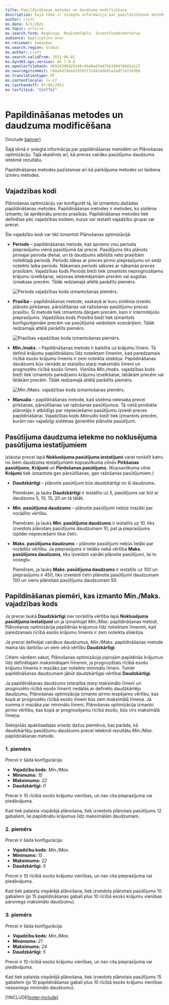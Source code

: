 ```yaml
---
title: Papildināšanas metodes un daudzuma modificēšana
description: Šajā tēmā ir sniegta informācija par papildināšanas metodēm un Plānošanas optimizāciju. Tajā skaidrots arī, kā preces vairāku pasūtījumu daudzums ietekmē rezultātu.
author: crytt
ms.date: 6/1/2021
ms.topic: article
ms.search.form: ReqGroup, ReqItemTable, InventItemOrderSetup
audience: Application User
ms.reviewer: kamaybac
ms.search.region: Global
ms.author: crytt
ms.search.validFrom: 2021-06-01
ms.dyn365.ops.version: AX 7.0.0
ms.openlocfilehash: d693d306929140c9640ed34d756399d70b81a12f
ms.sourcegitcommit: c08a9d19eed1df03f32442ddb65a2adf1473d3b6
ms.translationtype: HT
ms.contentlocale: lv-LV
ms.lasthandoff: 07/06/2021
ms.locfileid: "6347762"
---
```

# <a name="replenishment-methods-and-quantity-modification"></a>Papildināšanas metodes un daudzuma modificēšana

[!include [banner](../../includes/banner.md)]

Šajā tēmā ir sniegta informācija par papildināšanas metodēm un Plānošanas optimizāciju. Tajā skaidrots arī, kā preces vairāku pasūtījumu daudzums ietekmē rezultātu.

Papildināšanas metodes pazīstamas arī kā pārklājuma metodes un laidiena izmēru metodes.

## <a name="coverage-codes"></a>Vajadzības kodi

Plānošanas optimizāciju var konfigurēt tā, lai izmantotu dažādas papildināšanas metodes. Papildināšanas metodes ir metodes, ko sistēma izmanto, lai aprēķinātu preces prasības. Papildināšanas metodes tiek definētas pēc vajadzības kodiem, kurus var iestatīt vajadzību grupai vai precei.

Šie vajadzību kodi var tikt izmantoti Plānošanas optimizācijā:

- **Periods** – papildināšanas metode, kas apvieno visu perioda pieprasījumu vienā pasūtījumā šai precei. Pasūtījums tiks plānots pirmajai perioda dienai, un tā daudzums atbilstīs neto prasībām noteiktajā periodā. Periods sākas ar preces pirmo pieprasījumu un sedz noteikto laika periodu. Nākamais periods sāksies ar nākamās preces prasībām. Vajadzības kods *Periods* bieži tiek izmantots neprognozējamu krājumu izvelkšanai, sezonas ietekmējamām precēm vai augstas izmaksas precēm. Tālāk redzamajā attēlā parādīts piemērs.

    ![Perioda vajadzības koda izmantošanas piemērs.](./media/coverage-code-period.png "Perioda vajadzības koda izmantošanas piemērs")

- **Prasība** – papildināšanas metode, saskaņā ar kuru sistēma izveido plānoto pirkšanas, pārsūtīšanas vai ražošanas pasūtījumu preces prasību. Šī metode tiek izmantota dārgam precēm, kam ir intermitējošs pieprasījums. Vajadzības kods *Prasība* bieži tiek izmantots konfigurējamām precēm vai pasūtījumā veidotiem scenārijiem. Tālāk redzamajā attēlā parādīts piemērs.

    ![Prasības vajadzības koda izmantošanas piemērs.](./media/coverage-code-requirement.png "Prasības vajadzības koda izmantošanas piemērs")

- **Min./maks.** – Papildināšanas metode ir balstīta uz krājumu līmeni. Tā definē krājumu papildināšanu līdz noteiktam līmenim, kad paredzamais rīcībā esošo krājumu līmenis ir zem noteikta sliekšņa. Papildināšanas daudzums būs vienāds ar starpību starp maksimālo līmeni un prognozēto rīcībā esošo līmeni. Vienība *Min./maks.* vajadzības kods bieži tiek izmantots paredzamu krājumu izvelkšanai, labākām precēm vai lētākām precēm. Tālāk redzamajā attēlā parādīts piemērs.

    ![Min./Maks. vajadzības koda izmantošanas piemērs.](./media/coverage-code-min-max.png "Min./Maks. vajadzības koda izmantošanas piemērs")

- **Manuāla** – papildināšanas metode, kad sistēma neiesaka precei pirkšanas, pārsūtīšanas vai ražošanas pasūtījumus. Tā vietā produkta plānotājs ir atbildīgs par nepieciešamo pasūtījumu izveidi preces papildināšanai. Vajadzības kods *Manuāls* bieži tiek izmantots precēm, kurām nav vajadzīgi sistēmas ģenerētie plānotie pasūtījumi.

## <a name="impact-of-the-order-quantity-from-default-order-settings"></a>Pasūtījuma daudzuma ietekme no noklusējuma pasūtījuma iestatījumiem

Izlaistai precei lapā **Noklusējuma pasūtījuma iestatījumi** varat norādīt katru no šiem daudzuma iestatījumiem kopsavilkuma cilnēs **Pirkšanas pasūtījums**, **Krājumi** un **Pārdošanas pasūtījums**. (Kopsavilkuma cilne **Krājumi** tiek izmantota gan pārsūtīšanas, gan ražošanas pasūtījumiem.)

- **Daudzkārtīgi** – plānotie pasūtījumi būs daudzkārtīgi no šī daudzuma.

    Piemēram, ja lauks **Daudzkārtīgi** ir iestatīts uz *5*, pasūtījums var būt ar daudzumu 5, 10, 15, 20 un tā tālāk.

- **Min. pasūtījuma daudzums** – plānotie pasūtījumi nebūs mazāki par norādīto vērtību.

    Piemēram, ja lauks **Min. pasūtījuma daudzums** ir iestatīts uz *10*, tiks izveidots plānotais pasūtījums daudzumam 10, pat ja pieprasījuma izpildei nepieciešami tikai četri.

- **Maks. pasūtījuma daudzums** – plānotie pasūtījumi nebūs lielāki par norādīto vērtību. Ja pieprasījums ir lielāks nekā vērtība **Maks. pasūtījuma daudzums**, tiks izveidoti vairāki plānotie pasūtījumi, lai to nosegtu.

    Piemēram, ja lauks **Maks. pasūtījuma daudzums** ir iestatīts uz *100* un pieprasījums ir 450, tiks izveidoti četri plānotie pasūtījumi daudzumam 100 un viens plānotais pasūtījums daudzumam 50.

## <a name="examples-of-replenishment-that-use-the-minmax-coverage-code"></a>Papildināšanas piemēri, kas izmanto Min./Maks. vajadzības kods

Ja precei laukā **Daudzkārtīgi** nav norādīta vērtība lapā **Noklusējuma pasūtījuma iestatījumi** un ja izmantojat *Min./Max.* papildināšanas metodi, Plānošanas optimizācija papildinās krājumus līdz noteiktam līmenim, kad paredzamais rīcībā esošo krājumu līmenis ir zem noteikta sliekšņa.

Ja precei definējat vairākus daudzumus, *Min./Maks.* papildināšanas metode maina tās darbību un ņem vērā vērtību **Daudzkārtīgi**.

Citiem vārdiem sakot, Plānošanas optimizācija joprojām papildinās krājumus līdz definētajam maksimālajam līmenim, ja prognozētais rīcībā esošo krājumu līmenis ir mazāks par noteikto minimālo līmeni. Tomēr papildināšanas daudzumam jābūt daudzkārtīgai vērtībai **Daudzkārtīgi**.

Ja papildināšanas daudzums (starpība starp maksimālo līmeni un prognozēto rīcībā esošo līmeni) nedalās ar definēto daudzkārtēju daudzumu, Plānošanas optimizācija izmanto pirmo iespējamo vērtību, kas kopā ar prognozēto rīcībā esošo līmeni būs zem maksimālā līmeņa. Ja summa ir mazāka par minimālo līmeni, Plānošanas optimizācija izmanto pirmo vērtību, kas kopā ar prognozējamu rīcībā esošo, būs virs maksimālā līmeņa.

Sekojošās apakšsadaļas sniedz dažus piemērus, kas parāda, kā daudzkārtēju pasūtījumu daudzums precei ietekmē rezultātu *Min./Max.* papildināšanas metode.

### <a name="example-1"></a>1. piemērs

Precei ir šāda konfigurācija:

- **Vajadzību kods:** *Min./Max.*
- **Minimums:** *15*
- **Maksimums:** *22*
- **Daudzkārtīgi:** *0*

Precei ir 10 rīcībā esošo krājumu vienības, un nav cita pieprasījuma vai piedāvājuma.

Kad tiek palaista vispārējā plānošana, tiek izveidots plānotais pasūtījums 12 gabaliem, lai papildinātu krājumus līdz maksimālām daudzumam.

### <a name="example-2"></a>2. piemērs

Precei ir šāda konfigurācija:

- **Vajadzību kods:** *Min./Max.*
- **Minimums:** *15*
- **Maksimums:** *22*
- **Daudzkārtīgi:** *5*

Precei ir 10 rīcībā esošo krājumu vienības, un nav cita pieprasījuma vai piedāvājuma.

Kad tiek palaista vispārējā plānošana, tiek izveidots plānotais pasūtījums 10 gabaliem (jo 15 papildināšanas gabali plus 10 rīcībā esošo krājumu vienības pārsniegs maksimālo daudzumu).

### <a name="example-3"></a>3. piemērs

Precei ir šāda konfigurācija:

- **Vajadzību kods:** *Min./Max.*
- **Minimums:** *21*
- **Maksimums:** *24*
- **Daudzkārtīgi:** *5*

Precei ir 10 rīcībā esošo krājumu vienības, un nav cita pieprasījuma vai piedāvājuma.

Kad tiek palaista vispārējā plānošana, tiek izveidots plānotais pasūtījums 15 gabaliem (jo 10 papildināšanas gabali plus 10 rīcībā esošo krājumu vienības nesasniegs minimālo daudzumu).

[!INCLUDE[footer-include](../../../includes/footer-banner.md)]
